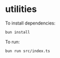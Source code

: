 # utilities

To install dependencies:

```bash
bun install
```

To run:

```bash
bun run src/index.ts
```